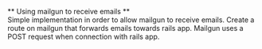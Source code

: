 ** Using mailgun to receive emails **     
Simple implementation in order to allow mailgun to receive emails. Create a route
on mailgun that forwards emails towards rails app. Mailgun uses a POST request when
connection with rails app.
